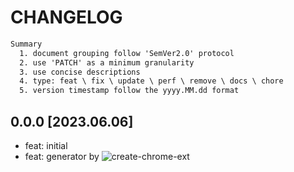 # CHANGELOG

```txt
Summary
  1. document grouping follow 'SemVer2.0' protocol
  2. use 'PATCH' as a minimum granularity
  3. use concise descriptions
  4. type: feat \ fix \ update \ perf \ remove \ docs \ chore
  5. version timestamp follow the yyyy.MM.dd format
```

## 0.0.0 [2023.06.06]

- feat: initial
- feat: generator by ![create-chrome-ext](https://www.npmjs.com/package/create-chrome-ext)
